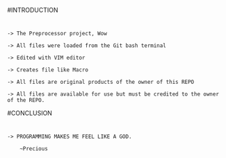 #INTRODUCTION
#
	-> The Preprocessor project, Wow

	-> All files were loaded from the Git bash terminal

	-> Edited with VIM editor

	-> Creates file like Macro

	-> All files are original products of the owner of this REPO

	-> All files are available for use but must be credited to the owner of the REPO.

#CONCLUSION
#
	-> PROGRAMMING MAKES ME FEEL LIKE A GOD.

		~Precious
